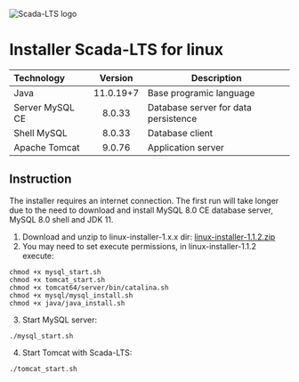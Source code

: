 
![Scada-LTS logo](https://yt3.ggpht.com/2V_jz6rC-_z3Ir1SL5_TctnE5HAbq_rWbF0PHSfRy3VXdwowrP2XEfTpAcr_VH1TUbzsWjUVWTs=w2120-fcrop64=1,00005a57ffffa5a8-k-c0xffffffff-no-nd-rj)
# Installer Scada-LTS for linux
| Technology | Version | Description |
| :--- | :---: | --- |
| Java | 11.0.19+7 | Base programic language |
| Server MySQL CE | 8.0.33 | Database server for data persistence |
| Shell MySQL | 8.0.33 | Database client |
| Apache Tomcat | 9.0.76 | Application server |

## Instruction 
The installer requires an internet connection. The first run will take longer due to the need to download and install MySQL 8.0 CE database server, MySQL 8.0 shell and JDK 11.

1. Download and unzip to linux-installer-1.x.x dir: [linux-installer-1.1.2.zip](https://github.com/SCADA-LTS/linux-installer/releases/download/v1.1.2/linux-installer-1.1.2.zip)
2. You may need to set execute permissions, in linux-installer-1.1.2 execute:
````
chmod +x mysql_start.sh
chmod +x tomcat_start.sh
chmod +x tomcat64/server/bin/catalina.sh
chmod +x mysql/mysql_install.sh
chmod +x java/java_install.sh
````
3. Start MySQL server:
````
./mysql_start.sh
````
4. Start Tomcat with Scada-LTS:
````
./tomcat_start.sh
````
